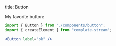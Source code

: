 title: Button

My favorite button:

```jsx
import { Button } from "./components/button";
import { createElement } from "complate-stream";

<Button label="ok" />
```
